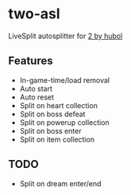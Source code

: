 # two-asl
LiveSplit autosplitter for [2 by hubol](https://hubol.itch.io/2)

## Features
 - In-game-time/load removal
 - Auto start
 - Auto reset
 - Split on heart collection
 - Split on boss defeat
 - Split on powerup collection
 - Split on boss enter
 - Split on item collection

## TODO
 - Split on dream enter/end